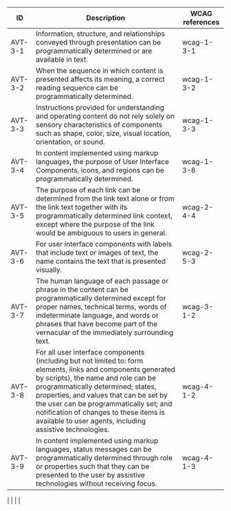 | ID | Description | WCAG references |
|----|-----|---|
| AVT-3-1 | Information, structure, and relationships conveyed through presentation can be programmatically determined or are available in text. | wcag-1-3-1 |
| AVT-3-2 | When the sequence in which content is presented affects its meaning, a correct reading sequence can be programmatically determined. | wcag-1-3-2 |
| AVT-3-3 | Instructions provided for understanding and operating content do not rely solely on sensory characteristics of components such as shape, color, size, visual location, orientation, or sound. | wcag-1-3-3 |
| AVT-3-4 | In content implemented using markup languages, the purpose of User Interface Components, icons, and regions can be programmatically determined.	 | wcag-1-3-6 |
| AVT-3-5 | The purpose of each link can be determined from the link text alone or from the link text together with its programmatically determined link context, except where the purpose of the link would be ambiguous to users in general. | wcag-2-4-4 |
| AVT-3-6 | For user interface components with labels that include text or images of text, the name contains the text that is presented visually. | wcag-2-5-3 |
| AVT-3-7 | The human language of each passage or phrase in the content can be programmatically determined except for proper names, technical terms, words of indeterminate language, and words or phrases that have become part of the vernacular of the immediately surrounding text.	 | wcag-3-1-2 |
| AVT-3-8 | For all user interface components (including but not limited to: form elements, links and components generated by scripts), the name and role can be programmatically determined; states, properties, and values that can be set by the user can be programmatically set; and notification of changes to these items is available to user agents, including assistive technologies. | wcag-4-1-2 |
| AVT-3-9 | In content implemented using markup languages, status messages can be programmatically determined through role or properties such that they can be presented to the user by assistive technologies without receiving focus.	 | wcag-4-1-3 |


| <!--ID--> | <!--Description--> | <!--WCAG references--> |